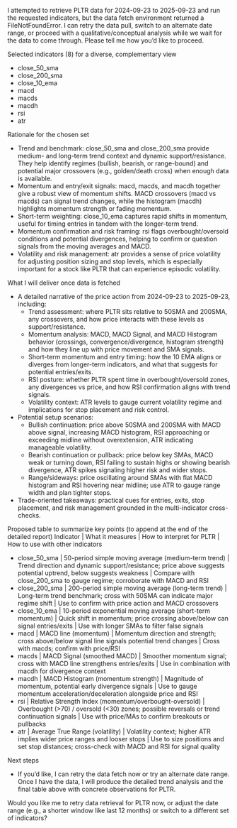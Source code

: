 I attempted to retrieve PLTR data for 2024-09-23 to 2025-09-23 and run the requested indicators, but the data fetch environment returned a FileNotFoundError. I can retry the data pull, switch to an alternate date range, or proceed with a qualitative/conceptual analysis while we wait for the data to come through. Please tell me how you’d like to proceed.

Selected indicators (8) for a diverse, complementary view
- close_50_sma
- close_200_sma
- close_10_ema
- macd
- macds
- macdh
- rsi
- atr

Rationale for the chosen set
- Trend and benchmark: close_50_sma and close_200_sma provide medium- and long-term trend context and dynamic support/resistance. They help identify regimes (bullish, bearish, or range-bound) and potential major crossovers (e.g., golden/death cross) when enough data is available.
- Momentum and entry/exit signals: macd, macds, and macdh together give a robust view of momentum shifts. MACD crossovers (macd vs macds) can signal trend changes, while the histogram (macdh) highlights momentum strength or fading momentum.
- Short-term weighting: close_10_ema captures rapid shifts in momentum, useful for timing entries in tandem with the longer-term trend.
- Momentum confirmation and risk framing: rsi flags overbought/oversold conditions and potential divergences, helping to confirm or question signals from the moving averages and MACD.
- Volatility and risk management: atr provides a sense of price volatility for adjusting position sizing and stop levels, which is especially important for a stock like PLTR that can experience episodic volatility.

What I will deliver once data is fetched
- A detailed narrative of the price action from 2024-09-23 to 2025-09-23, including:
  - Trend assessment: where PLTR sits relative to 50SMA and 200SMA, any crossovers, and how price interacts with these levels as support/resistance.
  - Momentum analysis: MACD, MACD Signal, and MACD Histogram behavior (crossings, convergence/divergence, histogram strength) and how they line up with price movement and SMA signals.
  - Short-term momentum and entry timing: how the 10 EMA aligns or diverges from longer-term indicators, and what that suggests for potential entries/exits.
  - RSI posture: whether PLTR spent time in overbought/oversold zones, any divergences vs price, and how RSI confirmation aligns with trend signals.
  - Volatility context: ATR levels to gauge current volatility regime and implications for stop placement and risk control.
- Potential setup scenarios:
  - Bullish continuation: price above 50SMA and 200SMA with MACD above signal, increasing MACD histogram, RSI approaching or exceeding midline without overextension, ATR indicating manageable volatility.
  - Bearish continuation or pullback: price below key SMAs, MACD weak or turning down, RSI failing to sustain highs or showing bearish divergence, ATR spikes signaling higher risk and wider stops.
  - Range/sideways: price oscillating around SMAs with flat MACD histogram and RSI hovering near midline; use ATR to gauge range width and plan tighter stops.
- Trade-oriented takeaways: practical cues for entries, exits, stop placement, and risk management grounded in the multi-indicator cross-checks.

Proposed table to summarize key points (to append at the end of the detailed report)
Indicator | What it measures | How to interpret for PLTR | How to use with other indicators
- close_50_sma | 50-period simple moving average (medium-term trend) | Trend direction and dynamic support/resistance; price above suggests potential uptrend, below suggests weakness | Compare with close_200_sma to gauge regime; corroborate with MACD and RSI
- close_200_sma | 200-period simple moving average (long-term trend) | Long-term trend benchmark; cross with 50SMA can indicate major regime shift | Use to confirm with price action and MACD crossovers
- close_10_ema | 10-period exponential moving average (short-term momentum) | Quick shift in momentum; price crossing above/below can signal entries/exits | Use with longer SMAs to filter false signals
- macd | MACD line (momentum) | Momentum direction and strength; cross above/below signal line signals potential trend changes | Cross with macds; confirm with price/RSI
- macds | MACD Signal (smoothed MACD) | Smoother momentum signal; cross with MACD line strengthens entries/exits | Use in combination with macdh for divergence context
- macdh | MACD Histogram (momentum strength) | Magnitude of momentum, potential early divergence signals | Use to gauge momentum acceleration/deceleration alongside price and RSI
- rsi | Relative Strength Index (momentum/overbought-oversold) | Overbought (>70) / oversold (<30) zones; possible reversals or trend continuation signals | Use with price/MAs to confirm breakouts or pullbacks
- atr | Average True Range (volatility) | Volatility context; higher ATR implies wider price ranges and looser stops | Use to size positions and set stop distances; cross-check with MACD and RSI for signal quality

Next steps
- If you’d like, I can retry the data fetch now or try an alternate date range. Once I have the data, I will produce the detailed trend analysis and the final table above with concrete observations for PLTR.

Would you like me to retry data retrieval for PLTR now, or adjust the date range (e.g., a shorter window like last 12 months) or switch to a different set of indicators?